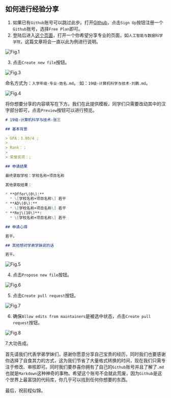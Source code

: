 ## 如何进行经验分享

1. 如果已有`Github`账号可以跳过此步。打开[Github](https://github.com)，点击`Sign Up`按钮注册一个`Github`账号，选择`Free Plan`即可。
2. 登陆后进入[这个页面](https://github.com/HEBUT-Manual/HEBUT-Manual)，打开一个你希望分享专业的页面，如``人工智能与数据科学学院``，这篇文章将会一直以此为例进行说明。

![Fig.1](src/img/001.png)

3. 点击`Create new file`按钮。

![Fig.3](src/img/003.png)

命名方式为：`入学年级-专业-姓名.md`。
如：`19级-计算机科学与技术-刘鹏.md`。

![Fig.4](src/img/004.png)

将你想要分享的内容填写在下方。我们在此提供模板，同学们只需要改动其中的汉字部分即可，点击`Preview`按钮可以进行预览。

```markdown
# 19级-计算机科学与技术-张三

## 基本背景

> GPA：3.80/4 ;
> 
> Rank：；
> 
> 荣誉奖项：;

## 申请结果

最终录取学校：学校名称+项目名称

其他录取结果：

* **Offer\(0\):**
  * \[学校名称+项目名称\] 若干
* **AD\(0\):**
  * \[学校名称+项目名称\] 若干
* **Rej\(10\)**:
  * \[学校名称+项目名称\] 若干

## 申请心得

若干。

## 其他想对学弟学妹说的话

若干。
```

![Fig.5](src/img/005.png)

4. 点击`Propose new file`按钮。

![Fig.6](src/img/006.png)

5. 点击`Create pull request`按钮。

![Fig.7](src/img/007.png)

6. 确保`Allow edits from maintainers`是被选中状态，点击`Create pull request`按钮。

![Fig.8](src/img/008.png)

7.大功告成。

首先请我们代表学弟学妹们，感谢你愿意分享自己宝贵的经历，同时我们也要感谢你选择了自食其力的方式，这为我们节省了大量格式转换的时间，现在我们只需专注于修改、审核即可。同时我们要恭喜你拥有了自己的`Github`账号并且了解了`.md`也就是`Markdown`这种神奇的事物。希望这个账号不会就此荒废，因为`Github`是这个世界上最富饶的代码库，你几乎可以找到任何你想要的东西。

最后，祝前程似锦。
